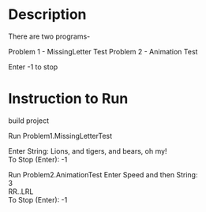 # Description

There are two programs-

Problem  1 - MissingLetter Test
Problem  2 - Animation Test

Enter -1 to stop

# Instruction to Run

build project

Run Problem1.MissingLetterTest  <br />

Enter String: Lions, and tigers, and bears, oh my!
<br />
To Stop (Enter): -1 

Run Problem2.AnimationTest
Enter Speed and then String:
<br />
3
<br />
RR..LRL
<br />
To Stop (Enter): -1
